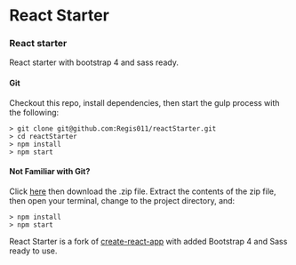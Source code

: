# React Starter

### React starter

React starter with bootstrap 4 and sass ready.

#### Git
Checkout this repo, install dependencies, then start the gulp process with the following:

```
> git clone git@github.com:Regis011/reactStarter.git
> cd reactStarter
> npm install
> npm start
```

#### Not Familiar with Git?
Click [here](https://github.com/Regis011/reactStarter.git) then download the .zip file.  Extract the contents of the zip file, then open your terminal, change to the project directory, and:

```
> npm install
> npm start
```

React Starter is a fork of [create-react-app](https://github.com/facebookincubator/create-react-app/pull/2285) with added Bootstrap 4 and Sass ready to use.
